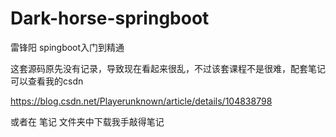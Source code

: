 # Dark-horse-springboot
雷锋阳 spingboot入门到精通

这套源码原先没有记录，导致现在看起来很乱，不过该套课程不是很难，配套笔记可以查看我的csdn 

https://blog.csdn.net/Playerunknown/article/details/104838798

或者在 笔记 文件夹中下载我手敲得笔记

